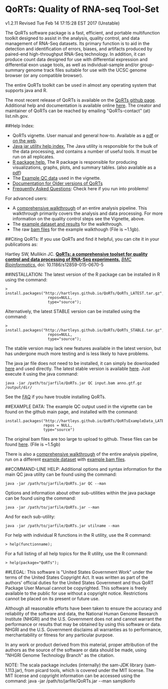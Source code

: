 # QoRTs: Quality of RNA-seq Tool-Set
v1.2.11
Revised Tue Feb 14 17:15:28 EST 2017 (Unstable)

The QoRTs software package is a fast, efficient, and portable multifunction toolkit designed to assist in
the analysis, quality control, and data management of RNA-Seq datasets. Its primary function is to aid
in the detection and identification of errors, biases, and artifacts produced by paired-end high-throughput
RNA-Seq technology. In addition, it can produce count data designed for use with differential expression
and differential exon usage tools, as well as individual-sample and/or group-summary genome track
files suitable for use with the UCSC genome browser (or any compatible browser).

The entire QoRTs toolkit can be used in almost any operating system that supports java and R.

The most recent release of QoRTs is available on the [QoRTs github page](http://github.com/hartleys/QoRTs). Additional help and documentation is available online [here](http://hartleys.github.io/QoRTs/index.html). The creator and maintainer of QoRTs can be reached by emailing "QoRTs-contact" (at) list.nih.gov.

##Help Index:

* QoRTs vignette. User manual and general how-to. Available as a [pdf](doc/QoRTs-vignette.pdf) or [on the web](QoRTs-vignette/index.html).
* [Java jar utility help index.](jarHtml/index.html) The Java utility is responsible for the bulk of the data processing, and contains a number of useful tools. It must be run on all replicates.
* [R package help.](Rhtml/index.html) The R package is responsible for producing visualizations, graphs, plots, and summary tables. (also available as a [pdf](doc/QoRTs-manual.pdf))
* The [Example QC data](QoRTsExampleData_LATEST.tar.gz) used in the vignette.
* [Documentation for Older versions of QoRTs](archive.html)
* [Frequently Asked Questions](FAQ.html): Check here if you run into problems!

For advanced users:

* A [comprehensive walkthrough](https://dl.dropboxusercontent.com/u/103621176/pipelineWalkthrough/example-walkthrough.pdf) of an entire analysis pipeline. This walkthrough primarily covers the analysis and data processing. For more information on the quality control steps see the Vignette, above.
* The [example dataset and results](https://dl.dropboxusercontent.com/u/103621176/pipelineWalkthrough/QoRTsPipelineWalkthrough.zip) for the walkthrough.
* The raw [bam files](https://dl.dropboxusercontent.com/u/103621176/pipelineWalkthrough/bamfiles.zip) for the example walkthough (File is ~1.1gb).

##Citing QoRTs:
If you use QoRTs and find it helpful, you can cite it in your publications as:

Hartley SW, Mullikin JC. [**QoRTs: a comprehensive toolset for quality control and data processing of RNA-Seq experiments.**](http://www.ncbi.nlm.nih.gov/pmc/articles/PMC4506620/) [*BMC Bioinformatics.*](http://www.biomedcentral.com/bmcbioinformatics) doi: 10.1186/s12859-015-0670-5


##INSTALLATION:
The latest version of the R package can be installed in R using the command:

    > install.packages("http://hartleys.github.io/QoRTs/QoRTs_LATEST.tar.gz",
                       repos=NULL, 
                       type="source");

Alternatively, the latest STABLE version can be installed using the command:

    > install.packages("http://hartleys.github.io/QoRTs/QoRTs_STABLE.tar.gz",
                       repos=NULL, 
                       type="source");

The stable version may lack new features available in the latest version, but has undergone much more testing and is less likely to have problems.

The java jar file does not need to be installed, it can simply be downloaded [here](http://hartleys.github.io/QoRTs/QoRTs.jar) and used directly. The latest stable version is available [here](http://hartleys.github.io/QoRTs/QoRTs-STABLE.jar).
Just execute it using the java command:
    
    java -jar /path/to/jarfile/QoRTs.jar QC input.bam anno.gtf.gz /output/dir/

See the [FAQ](FAQ.html) if you have trouble installing QoRTs.

##EXAMPLE DATA:
The example QC output used in the vignette can be found on the github main page, and installed
with the command:
    
    install.packages("http://hartleys.github.io/QoRTs/QoRTsExampleData_LATEST.tar.gz", 
                     repos = NULL, 
                     type="source")

The original bam files are too large to upload to github. 
These files can be found [here](
https://dl.dropboxusercontent.com/u/103621176/qorts/exData/QoRTsFullExampleData.zip). 
(File is ~1.5gb)

There is also a [comprehensive walkthrough](https://dl.dropboxusercontent.com/u/103621176/pipelineWalkthrough/example-walkthrough.pdf) of 
the entire analysis pipeline, run on a different 
[example dataset](https://dl.dropboxusercontent.com/u/103621176/pipelineWalkthrough/QoRTsPipelineWalkthrough.zip) with 
[example bam files](https://dl.dropboxusercontent.com/u/103621176/pipelineWalkthrough/bamfiles.zip).

##COMMAND-LINE HELP:
Additional options and syntax information for the main QC java utility 
can be found using the command:

    java -jar /path/to/jarfile/QoRTs.jar QC --man

Options and information about other sub-utilities within the java package
can be found using the command:

    java -jar /path/to/jarfile/QoRTs.jar --man

And for each sub-utility:

    java -jar /path/to/jarfile/QoRTs.jar utilname --man
    
For help with individual R functions in the R utility, use the R command:

    > help(functionname);

For a full listing of all help topics for the R utility, use the R command: 

    > help(package="QoRTs");



##LEGAL:
This software is "United States Government Work" under the terms of the United 
States Copyright Act. It was written as part of the authors' official duties 
for the United States Government and thus QoRT Package User Manual cannot be 
copyrighted. This software is freely available to the public for use without a 
copyright notice. Restrictions cannot be placed on its present or future use.

Although all reasonable efforts have been taken to ensure the accuracy and 
reliability of the software and data, the National Human Genome Research 
Institute (NHGRI) and the U.S. Government does not and cannot warrant the 
performance or results that may be obtained by using this software or data. 
NHGRI and the U.S. Government disclaims all warranties as to performance, 
merchantability or fitness for any particular purpose.

In any work or product derived from this material, proper attribution of the 
authors as the source of the software or data should be made, using "NHGRI 
Genome Technology Branch" as the citation.

NOTE: The scala package includes (internally) the sam-JDK library 
(sam-1.113.jar), from picard tools, which is covered under the MIT license. 
The MIT license and copyright information can be accessed using the command:
java -jar /path/to/jarfile/QoRTs.jar --man samjdkinfo
